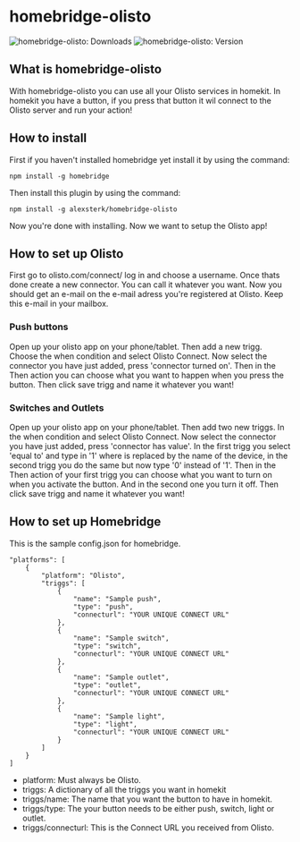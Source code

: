 homebridge-olisto
==============================

![homebridge-olisto: Downloads](https://img.shields.io/npm/dt/homebridge-olisto.svg?style=flat) ![homebridge-olisto: Version](https://img.shields.io/npm/v/homebridge-olisto.svg)

What is homebridge-olisto
------------------------------
With homebridge-olisto you can use all your Olisto services in homekit. In homekit you have a button, if you press that button it wil connect to the Olisto server and run your action!

How to install
------------------------------

First if you haven't installed homebridge yet install it by using the command:

`npm install -g homebridge`

Then install this plugin by using the command:

`npm install -g alexsterk/homebridge-olisto`

Now you're done with installing. Now we want to setup the Olisto app!

How to set up Olisto
------------------------------

First go to olisto.com/connect/ log in and choose a username. Once thats done create a new connector. You can call it whatever you want. Now you should get an e-mail on the e-mail adress you're registered at Olisto. Keep this e-mail in your mailbox.

### Push buttons
Open up your olisto app on your phone/tablet. Then add a new trigg. Choose the when condition and select Olisto Connect. Now select the connector you have just added, press 'connector turned on'. Then in the Then action you can choose what you want to happen when you press the button. Then click save trigg and name it whatever you want!

### Switches and Outlets
Open up your olisto app on your phone/tablet. Then add two new triggs. In the when condition and select Olisto Connect. Now select the connector you have just added, press 'connector has value'. In the first trigg you select 'equal to' and type in '<name>1' where <name> is replaced by the name of the device, in the second trigg you do the same but now type '<name>0' instead of '1'. Then in the Then action of your first trigg you can choose what you want to turn on when you activate the button. And in the second one you turn it off. Then click save trigg and name it whatever you want!

How to set up Homebridge
------------------------------

This is the sample config.json for homebridge.
```
"platforms": [
    {
        "platform": "Olisto",
        "triggs": [
            {
                "name": "Sample push",
                "type": "push",
                "connecturl": "YOUR UNIQUE CONNECT URL"
            },
            {
                "name": "Sample switch",
                "type": "switch",
                "connecturl": "YOUR UNIQUE CONNECT URL"
            },
            {
                "name": "Sample outlet",
                "type": "outlet",
                "connecturl": "YOUR UNIQUE CONNECT URL"
            },
            {
                "name": "Sample light",
                "type": "light",
                "connecturl": "YOUR UNIQUE CONNECT URL"
            }
        ]
    }
]
```

* platform: Must always be Olisto.
* triggs: A dictionary of all the triggs you want in homekit
* triggs/name: The name that you want the button to have in homekit.
* triggs/type: The your button needs to be either push, switch, light or outlet.
* triggs/connecturl: This is the Connect URL you received from Olisto.
